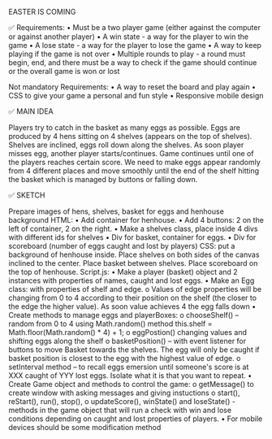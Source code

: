 EASTER IS COMING

✅ Requirements:
•	Must be a two player game (either against the computer or against another player)
•	A win state - a way for the player to win the game
•	A lose state - a way for the player to lose the game
•	A way to keep playing if the game is not over
•	Multiple rounds to play - a round must begin, end, and there must be a way to check if the game should continue or the overall game is won or lost

Not mandatory Requirements:
•	A way to reset the board and play again
•	CSS to give your game a personal and fun style
•	Responsive mobile design

✅ MAIN IDEA

Players try to catch in the basket as many eggs as possible. Eggs are produced by 4 hens sitting on 4 shelves (appears on the top of shelves). Shelves are inclined, eggs roll down along the shelves. As soon player misses egg, another player starts/continues. Game continues until one of the players reaches certain score.
We need to make eggs appear randomly from 4 different places and move smoothly until the end of the shelf hitting the basket which is managed by buttons or falling down.

✅ SKETCH 

Prepare images of hens, shelves, basket for eggs and henhouse background
HTML: 
•	Add container for henhouse. 
•	Add 4 buttons: 2 on the left of container, 2 on the right. 
•	Make a shelves class, place inside 4 divs with different ids for shelves
•	Div for basket, container for eggs.
•	Div for scoreboard (number of eggs caught and lost by players)
CSS: put a background of henhouse inside. Place shelves on both sides of the canvas inclined to the center. Place basket between shelves. Place scoreboard on the top of henhouse.
Script.js: 
•	Make a player (basket) object and 2 instances with properties of names, caught and lost eggs.
•	Make an Egg class: with properties of shelf and edge.
o	Values of edge properties will be changing from 0 to 4 according to their position on the shelf (the closer to the edge the higher value). As soon value achieves 4 the egg falls down
•	Create methods to manage eggs and playerBoxes: 
o	chooseShelf() – random from 0 to 4 using Math.random() method this.shelf = Math.floor(Math.random() * 4) + 1;
o	eggPostion() changing values and shifting eggs along the shelf
o	basketPosition() – with event listener for buttons to move Basket towards the shelves. The egg will only be caught if basket position is closest to the egg with the highest value of edge.
o	setInterval method – to recall eggs emersion until someone's score is at XXX caught of YYY lost eggs. Isolate what it is that you want to repeat.
•	Create Game object and methods to control the game: 
o	getMessage() to create window with asking messages and giving instuctions
o	start(), reStart(), run(), stop(), 
o	updateScore(), winState() and loseState() - methods in the game object that will run a check with win and lose conditions depending on caught and lost properties of players.
•	For mobile devices should be some modification method
